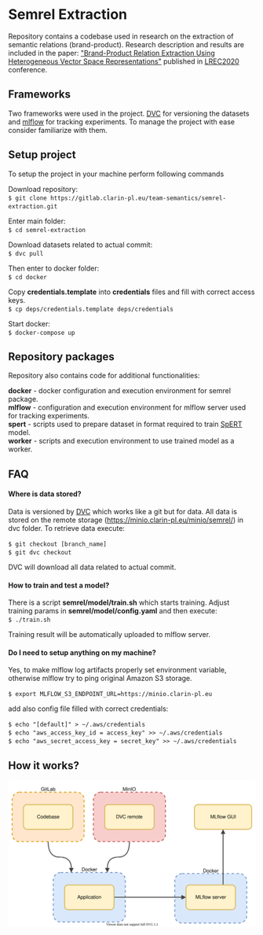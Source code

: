 # Semrel Extraction
Repository contains a codebase used in research on the extraction of semantic relations (brand-product). 
Research description and results are included in the paper: 
["Brand-Product Relation Extraction Using Heterogeneous Vector Space Representations"](https://gitlab.clarin-pl.eu/team-semantics/semrel-extraction/-/blob/develop/LREC_BP.pdf) 
published in [LREC2020](https://lrec2020.lrec-conf.org/en/) conference.  

## Frameworks
Two frameworks were used in the project. [DVC](https://dvc.org/doc) for versioning the datasets and [mlflow](https://mlflow.org/docs/latest/index.html) for tracking experiments.
To manage the project with ease consider familiarize with them.  

## Setup project

To setup the project in your machine perform following commands

Download repository: \
`$ git clone https://gitlab.clarin-pl.eu/team-semantics/semrel-extraction.git`

Enter main folder: \
`$ cd semrel-extraction`

Download datasets related to actual commit: \
`$ dvc pull`

Then enter to docker folder: \
`$ cd docker`

Copy __credentials.template__ into __credentials__ files and fill with correct access keys. \
`$ cp deps/credentials.template deps/credentials`

Start docker: \
`$ docker-compose up`


## Repository packages
Repository also contains code for additional functionalities:

__docker__ - docker configuration and execution environment for semrel package. \
__mlflow__ - configuration and execution environment for mlflow server used for tracking experiments. \
__spert__ - scripts used to prepare dataset in format required to train [SpERT](https://github.com/markus-eberts/spert) model. \
__worker__ - scripts and execution environment to use trained model as a worker.


## FAQ
#### Where is data stored?
Data is versioned by [DVC](https://dvc.org/doc) which works like a git but for data. 
All data is stored on the remote storage (https://minio.clarin-pl.eu/minio/semrel/) in dvc folder.
To retrieve data execute:  

`$ git checkout [branch_name]`  
`$ git dvc checkout`

DVC will download all data related to actual commit.  

#### How to train and test a model?
There is a script __semrel/model/train.sh__ which starts training. 
Adjust training params in __semrel/model/config.yaml__ and then execute:\
`$ ./train.sh`

Training result will be automatically uploaded to mlflow server.
   
#### Do I need to setup anything on my machine?
Yes, to make mlflow log artifacts properly set environment variable, 
otherwise mlflow try to ping original Amazon S3 storage.  

`$ export MLFLOW_S3_ENDPOINT_URL=https://minio.clarin-pl.eu`  

add also config file filled with correct credentials:

`$ echo "[default]" > ~/.aws/credentials`  
`$ echo "aws_access_key_id = access_key" >> ~/.aws/credentials`  
`$ echo "aws_secret_access_key = secret_key" >> ~/.aws/credentials`

## How it works?
![Project diagram](https://github.com/lkopocinski/semrel-extraction/blob/master/arch-diagram.svg)
